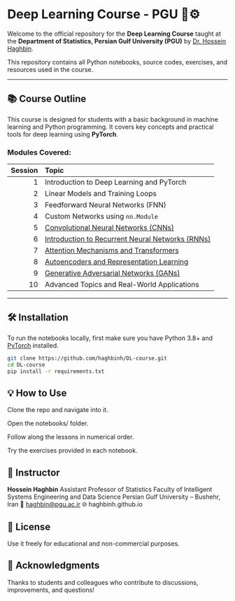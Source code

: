 # Deep Learning Course - PGU 🧠⚙️

Welcome to the official repository for the **Deep Learning Course** taught at the **Department of Statistics, Persian Gulf University (PGU)** by [Dr. Hossein Haghbin](https://haghbinh.github.io/).

This repository contains all Python notebooks, source codes, exercises, and resources used in the course.

---

## 📚 Course Outline

This course is designed for students with a basic background in machine learning and Python programming. It covers key concepts and practical tools for deep learning using **PyTorch**.

### Modules Covered:
| Session | Topic |
|--------:|:------|
| 1       | Introduction to Deep Learning and PyTorch |
| 2       | Linear Models and Training Loops |
| 3       | Feedforward Neural Networks (FNN) |
| 4       | Custom Networks using `nn.Module` |
| 5       | [Convolutional Neural Networks (CNNs)](https://github.com/haghbinh/DL-course/tree/main/My%20Notebook/2_CNN) |
| 6       | [Introduction to Recurrent Neural Networks (RNNs)](https://github.com/haghbinh/DL-course/tree/main/My%20Notebook/3_RNN) |
| 7       | [Attention Mechanisms and Transformers](https://github.com/haghbinh/DL-course/tree/main/My%20Notebook/5_Transformers) |
| 8       | [Autoencoders and Representation Learning](https://github.com/haghbinh/DL-course/tree/main/My%20Notebook/7_Autoencoders) |
| 9       | [Generative Adversarial Networks (GANs)](https://github.com/haghbinh/DL-course/tree/main/My%20Notebook/6_GAN) |
| 10      | Advanced Topics and Real-World Applications |

---

## 🛠 Installation

To run the notebooks locally, first make sure you have Python 3.8+ and [PyTorch](https://pytorch.org/) installed.

```bash
git clone https://github.com/haghbinh/DL-course.git
cd DL-course
pip install -r requirements.txt
```

## 💡 How to Use
Clone the repo and navigate into it.

Open the notebooks/ folder.

Follow along the lessons in numerical order.

Try the exercises provided in each notebook.

## 📢 Instructor
**Hossein Haghbin**
Assistant Professor of Statistics
Faculty of Intelligent Systems Engineering and Data Science
Persian Gulf University – Bushehr, Iran
📧 haghbin@pgu.ac.ir 
🌐 haghbinh.github.io

## 📌 License
Use it freely for educational and non-commercial purposes.

## 🙌 Acknowledgments
Thanks to students and colleagues who contribute to discussions, improvements, and questions!


